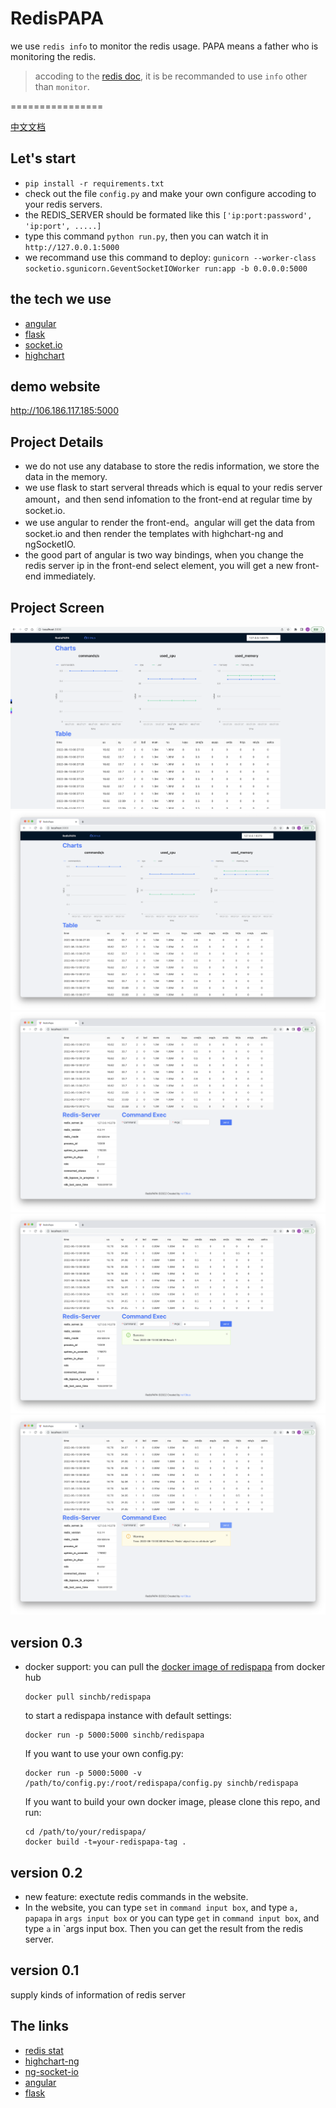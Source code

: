 # RedisPAPA
we use `redis info` to monitor the redis usage. PAPA means a father who is monitoring the redis.
>  accoding to the [redis doc](http://redis.io/commands/info), it is be recommanded to use `info` other than `monitor`.

================

[中文文档](https://github.com/sinchb/redispapa/blob/master/README_CN.md)

## Let's start
- `pip install -r requirements.txt`
- check out the file `config.py` and make your own configure accoding to your redis servers.
- the REDIS_SERVER should be formated like this `['ip:port:password', 'ip:port', .....]`
- type this command `python run.py`, then you can watch it in `http://127.0.0.1:5000`
- we recommand use this command to deploy: `gunicorn --worker-class socketio.sgunicorn.GeventSocketIOWorker run:app -b 0.0.0.0:5000`

## the tech we use
- [angular](https://github.com/angular/angular)
- [flask](https://github.com/mitsuhiko/flask)
- [socket.io](http://socket.io/)
- [highchart](http://www.highcharts.com/)

## demo website
http://106.186.117.185:5000


## Project Details
- we do not use any database to store the redis information, we store the data in the memory.
- we use flask to start serveral threads which is equal to your redis server amount，and then send infomation to the front-end at regular time by socket.io.
- we use angular to render the front-end。angular will get the data from socket.io and then render the templates with highchart-ng and ngSocketIO.
- the good part of angular is two way bindings, when you change the redis server ip in the front-end select element, you will get a new front-end immediately.

## Project Screen
![1](https://raw.githubusercontent.com/no13bus/redispapa/master/screen/1.png)
![2](https://raw.githubusercontent.com/no13bus/redispapa/master/screen/2.png)
![3](https://raw.githubusercontent.com/no13bus/redispapa/master/screen/3.png)
![version 0.2](https://raw.githubusercontent.com/no13bus/redispapa/master/screen/4.png)
![version 0.2](https://raw.githubusercontent.com/no13bus/redispapa/master/screen/5.png)

## version 0.3
- docker support: you can pull the [docker image of redispapa](https://registry.hub.docker.com/u/sinchb/redispapa/) from docker hub

  ```
  docker pull sinchb/redispapa
  ```

  to start a redispapa instance with default settings:

  ```
  docker run -p 5000:5000 sinchb/redispapa
  ```

  If you want to use your own config.py:

  ```
  docker run -p 5000:5000 -v /path/to/config.py:/root/redispapa/config.py sinchb/redispapa
  ```

  If you want to build your own docker image, please clone this repo, and run:

  ```
  cd /path/to/your/redispapa/
  docker build -t=your-redispapa-tag .
  ```

## version 0.2
- new feature: exectute redis commands in the website.
- In the website, you can type `set` in `command input box`, and type `a, papapa` in `args input box`
or you can type `get` in `command input box`, and type `a` in `args input box. Then you can get the result
from the redis server.

## version 0.1
supply kinds of information of redis server

## The links
- [redis stat](https://github.com/junegunn/redis-stat)
- [highchart-ng](https://github.com/pablojim/highcharts-ng)
- [ng-socket-io](https://github.com/mbenford/ngSocketIO)
- [angular](https://github.com/angular/angular)
- [flask](https://github.com/mitsuhiko/flask)


